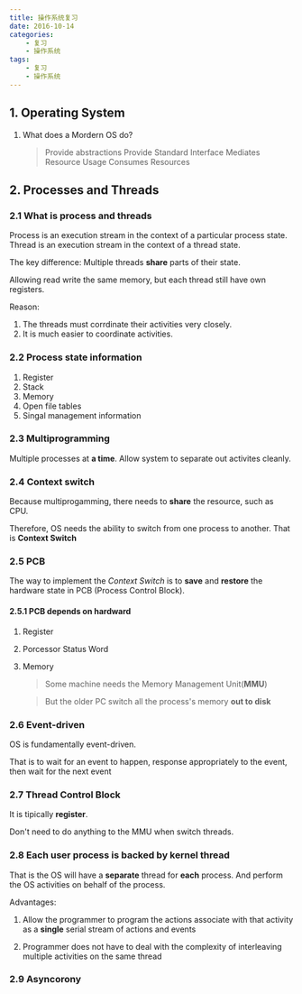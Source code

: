 ```yaml
---
title: 操作系统复习
date: 2016-10-14
categories:
    - 复习
    - 操作系统
tags:
    - 复习
    - 操作系统
---
```



## 1. Operating System

1. What does a Mordern OS do?

    > Provide abstractions
    Provide Standard Interface
    Mediates Resource Usage
    Consumes Resources



<!-- more -->

## 2. Processes and Threads

### 2.1 What is process and threads

Process is an execution stream in the context of a particular process state.
Thread is an execution stream in the context of a thread state.

The key difference: Multiple threads **share** parts of their state.

Allowing read write the same memory, but each thread still have own registers.

Reason:

1. The threads must corrdinate their activities very closely.
2. It is much easier to coordinate activities.

### 2.2 Process state information

1. Register
2. Stack
3. Memory
4. Open file tables
5. Singal management information

### 2.3 Multiprogramming

Multiple processes at **a time**.
Allow system to separate out activites cleanly.

### 2.4 Context switch

Because multiprogamming, there needs to **share** the resource, such as CPU.

Therefore, OS needs the ability to switch from one process to another.
That is **Context Switch**

### 2.5 PCB

The way to implement the *Context Switch* is to **save**  and **restore** the hardware state in PCB (Process Control Block).

#### 2.5.1 PCB depends on hardward

1. Register
2. Porcessor Status Word
3. Memory

    > Some machine needs the Memory Management Unit(**MMU**)

    > But the older PC switch all the process's memory **out to disk**

### 2.6 Event-driven

OS is fundamentally event-driven.

That is to wait for an event to happen, response appropriately to the event, then wait for the next event

### 2.7 Thread Control Block

It is tipically **register**.

Don't need to do anything to the MMU when switch threads.




### 2.8 Each user process is backed by kernel thread

That is the OS will have a **separate** thread for **each** process.
And perform the OS activities on behalf of the process.

Advantages:

1. Allow the programmer to program the actions associate with that activity as a **single** serial stream of actions and events

2. Programmer does not have to deal with the complexity of interleaving multiple activities on the same thread

### 2.9 Asyncorony
